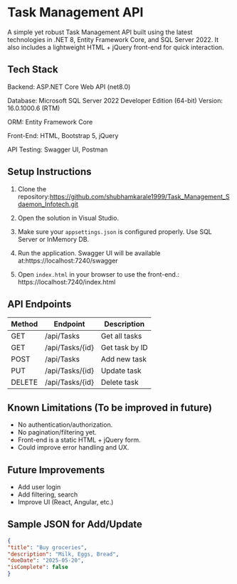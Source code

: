 # Task Management API

A simple yet robust Task Management API built using the latest technologies in .NET 8, Entity Framework Core, and SQL Server 2022. It also includes a lightweight HTML + jQuery front-end for quick interaction.

## Tech Stack
Backend: ASP.NET Core Web API (<TargetFramework>net8.0</TargetFramework>)

Database: Microsoft SQL Server 2022 Developer Edition (64-bit)
Version: 16.0.1000.6 (RTM)

ORM: Entity Framework Core

Front-End: HTML, Bootstrap 5, jQuery

API Testing: Swagger UI, Postman

## Setup Instructions

1. Clone the repository:https://github.com/shubhamkarale1999/Task_Management_Sdaemon_Infotech.git

2. Open the solution in Visual Studio.

3. Make sure your `appsettings.json` is configured properly. Use SQL Server or InMemory DB.

4. Run the application. Swagger UI will be available at:https://localhost:7240/swagger

5. Open `index.html` in your browser to use the front-end.: https://localhost:7240/index.html

## API Endpoints

| Method | Endpoint | Description |
|--------|----------|-------------|
| GET    | /api/Tasks        | Get all tasks |
| GET    | /api/Tasks/{id}   | Get task by ID |
| POST   | /api/Tasks        | Add new task |
| PUT    | /api/Tasks/{id}   | Update task |
| DELETE | /api/Tasks/{id}   | Delete task |


## Known Limitations (To be improved in future)
- No authentication/authorization.
- No pagination/filtering yet.
- Front-end is a static HTML + jQuery form.
- Could improve error handling and UX.

## Future Improvements
- Add user login
- Add filtering, search
- Improve UI (React, Angular, etc.)

## Sample JSON for Add/Update

```json
{
"title": "Buy groceries",
"description": "Milk, Eggs, Bread",
"dueDate": "2025-05-20",
"isComplete": false
}






